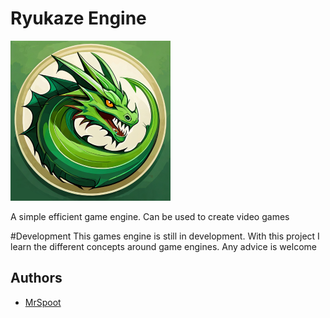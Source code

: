 # Ryukaze Engine

![Logo](https://github.com/MrSpoot/RyukazeEngine/blob/master/logo.png)

A simple efficient game engine. Can be used to create video games

#Development
This games engine is still in development. With this project I learn the different concepts around game engines.
Any advice is welcome


## Authors

- [MrSpoot](https://www.github.com/MrSpoot)

